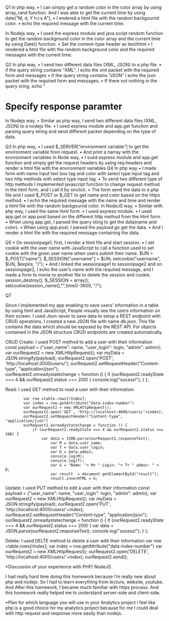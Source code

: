 Q1 
In php way, 
•	I can simply get a random color in the color array by using array_rand function.
And I was able to get the current time by using  date("M, d, Y h:i:s A"), 
•	I endered a html file with the random backgournd color. 
•	 echo the required message with the current time.

In Nodejs way,
•	I used the express module and java script random function to get the random background color in the color array and the current time by using Date() function.
•	Set the content-type header as text/html 
•	I rendered a html file with the random background color and the required messages with the current time. 

Q2
In php way, 
•	I send two different data files (XML, JSON) to a php file.
•	if the query string contains “XML”, I echo the xml packet with the required form and messages
•	if the query string contains “JSON” I echo the json packet with the required form and messages.
•	If there not nothing in the query sring, echo "<h1>Specify response paramter</h1> 
In Nodejs way,
•	Similar as php way, I send two different data files (XML, JSON) to a nodejs file.
•	I used express module and app.get function and parsing query string and send different packet depending on the type of data.

Q3
In php way,
•	I used $_SERVER[“environment variable”]  to get the environment variable from request.
•	And print a narray with the environment variables
In Node way,
•	I sued express module and app.get function and simply get the request headers by using req.headers and render a html file with the environment variables
Q4
In php way
•	I made form with name input text box tag and color with select type input tag and two http methods with select type input tag.
•	To send two different type of http methods I implemented javascript function to change request method in the html form, and I call it by onclick.
•	The form send the data to a php file and I used $_POST or $_GET to get name and color based on the https method.
•	I echo the required message with the name and time and render  a html file with the random backgournd color.
In NodeJS way,
•	Similar with php way, I used the same html form.
•	I used express module.
•	I used app.get or app.post based on the different http method from the html form.
•	When using app.get, I parsed the query sting to get the data(name and color).
•	When using app.post, I parsed the payload go get the data.
•	And I render a html file with the required message containing the data.

Q5
•	On sessionpage1, first, I render a html file and start session.
•	I set cookie with the user name with JavaScript to call a function used to set cookie with the given user name when users submit their name.
$UN = $_POST["name"];
$_SESSION["username"] = $UN;
setcookie("username", $UN, $expire, "/");
•	And I linked the seesionpage1 to sessionpage2 and on sessionpage2, I echo the user’s name with the required message, and I made a form to movie to another file to delete the session and cookie.
session_destroy();
$_SESSION = array();
setcookie(session_name(),"",time()-3600, "/");

Q7

Since I implemented my app enabling to save users’ information in a table by using html and JavaScript, People visually see the users information on their screen.
I used Json-sever to save data to setup a REST endpoint with CRUD operations.
I created a new JSON file with name db.json. This file contains the data which should be exposed by the REST API. For objects contained in the JSON structure CRUD endpoints are created automatically.


CRUD
Create: I used POST method to add a user with their information
        const payload = {"user_name": name, "user_login": login, "admin": admin};
            var ourRequest2 = new XMLHttpRequest();
            var myData = JSON.stringify(payload);
            ourRequest2.open('POST', 'http://localhost:3000/users/');
            ourRequest2.setRequestHeader("Content-type", "application/json");   
            ourRequest2.onreadystatechange = function () {
                if (ourRequest2.readyState === 4 && ourRequest2.status === 200) {
                    console.log("sucess!");
                }
            };

Read: I used GET method to read a user with their information
            
            var row =table.rows[rIndex];
            var index = row.getAttribute("data-index-number")
            var ourRequest2 = new XMLHttpRequest();
            ourRequest2.open('GET', 'http://localhost:4000/users/'+index);
            ourRequest2.setRequestHeader("Content-type", "application/json")
            ourRequest2.onreadystatechange = function () {
                if (ourRequest2.readyState === 4 && ourRequest2.status === 200) {
                    var data = JSON.parse(ourRequest2.responseText);
                        var M = data.user_name;
                        var T = data.user_login;
                        var D = data.admin;
                        console.log(M);
                        console.log(T);
                        var G = "Name: "+ M+ " Login: "+ T+ " admin: " + D;
                        var result  = document.getElementById("result");
                        result.innerHTML = G;

Update: I used PUT method to edit a user with their information
            const payload = {"user_name": name, "user_login": login, "admin": admin};
            var ourRequest2 = new XMLHttpRequest();
            var myData = JSON.stringify(payload);
            ourRequest2.open('PUT', 'http://localhost:4000/users/'+index);
            ourRequest2.setRequestHeader("Content-type", "application/json");   
            ourRequest2.onreadystatechange = function () {
                if (ourRequest2.readyState === 4 && ourRequest2.status === 200) {
                    var data = JSON.parse(ourRequest2.responseText);
                    console.log("sucess!");
                }
            };

Delete: I used DELTE method to delete a user with their information
            var row =table.rows[rIndex];
            var index = row.getAttribute("data-index-number")
            var ourRequest2 = new XMLHttpRequest();
            ourRequest2.open('DELETE', 'http://localhost:4000/users/'+index);
            ourRequest2.send();





*Discussion of your experience with PHP/ NodeJS

I had really hard time doing this homework because I’m really new about php and nodejs. 
 So I had to learn everything from lecture, website, youtube. And After this homework, I became much familiar with https process. And this homework really helped me to understand server-side and client-side. 

*Plan for which language you will use in your Analytics project
I feel like php is a good choice for my analytics project because for me I could deal with http request and response more easily than nodejs.

